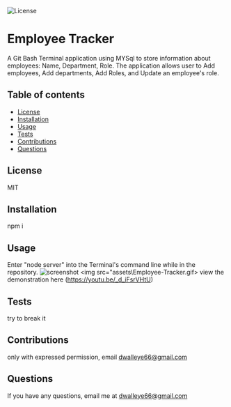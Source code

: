 
  ![License](https://img.sheilds.io/badge/license-MIT-blue)
  # Employee Tracker

  A Git Bash Terminal application using MYSql to store information about employees: Name, Department, Role. The application allows user to Add employees, Add departments, Add Roles,  and Update an employee's role.

  ## Table of contents

   * [License](#license)
   * [Installation](#install)
   * [Usage](#userinfo)
   * [Tests](#tests)
   * [Contributions](#contribute)
   * [Questions](#questions)
   
  ## License

  MIT

  ## Installation
  
  npm i

  ## Usage

  Enter "node server" into the Terminal's command line while in the repository.
  <img src="assets\Employee-Tracker.png" alt="screenshot"/>
  <img src="assets\Employee-Tracker.gif>
  view the demonstration here (https://youtu.be/_d_iFsrVHtU)

  ## Tests

  try to break it

  ## Contributions

  only with expressed permission, email dwalleye66@gmail.com

  ## Questions

  If you have any questions, email me at dwalleye66@gmail.com
